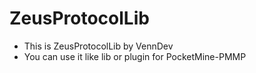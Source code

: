 # ZeusProtocolLib
- This is ZeusProtocolLib by VennDev
- You can use it like lib or plugin for PocketMine-PMMP
